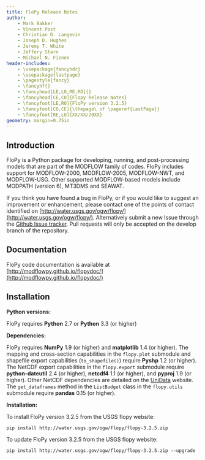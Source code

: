 ```yaml
---
title: FloPy Release Notes
author: 
    - Mark Bakker
    - Vincent Post
    - Christian D. Langevin
    - Joseph D. Hughes
    - Jeremy T. White
    - Jeffery Starn
    - Michael N. Fienen
header-includes:
    - \usepackage{fancyhdr}
    - \usepackage{lastpage}
    - \pagestyle{fancy}
    - \fancyhf{}
    - \fancyhead[LE,LO,RE,RO]{}
    - \fancyhead[CE,CO]{Flopy Release Notes}
    - \fancyfoot[LE,RO]{FloPy version 3.2.5}
    - \fancyfoot[CO,CE]{\thepage\ of \pageref{LastPage}}
    - \fancyfoot[RE,LO]{XX/XX/20XX}
geometry: margin=0.75in
---
```


Introduction
-----------------------------------------------

FloPy is a Python package for developing, running, and post-processing models that are part of the MODFLOW family of codes. FloPy includes support for MODFLOW-2000, MODFLOW-2005, MODFLOW-NWT, and MODFLOW-USG. Other supported MODFLOW-based models include MODPATH (version 6), MT3DMS and SEAWAT.

If you think you have found a bug in FloPy, or if you would like to suggest an improvement or enhancement, please contact one of the points of contact identified on [http://water.usgs.gov/ogw/flopy/](http://water.usgs.gov/ogw/flopy/). Alternatively submit a new Issue through the [Github Issue tracker](https://github.com/modflowpy/flopy/tree/develop). Pull requests will only be accepted on the develop branch of the repository.


Documentation
-----------------------------------------------

FloPy code documentation is available at [http://modflowpy.github.io/flopydoc/](http://modflowpy.github.io/flopydoc/)


Installation
-----------------------------------------------

**Python versions:**

FloPy requires **Python** 2.7 or **Python** 3.3 (or higher)


**Dependencies:**

FloPy requires **NumPy** 1.9 (or higher) and **matplotlib** 1.4 (or higher). The mapping and cross-section capabilities in the `flopy.plot` submodule and shapefile export capabilities (`to_shapefile()`) require **Pyshp** 1.2 (or higher). The NetCDF export capabilities in the `flopy.export` submodule require **python-dateutil** 2.4 (or higher), **netcdf4** 1.1 (or higher), and **pyproj** 1.9 (or higher). Other NetCDF dependencies are detailed on the [UniData](http://unidata.github.io/netcdf4-python/) website. The `get_dataframes` method in the `ListBudget` class in the `flopy.utils` submodule require **pandas** 0.15 (or higher).


**Installation:**

To install FloPy version 3.2.5 from the USGS flopy website:

    pip install http://water.usgs.gov/ogw/flopy/flopy-3.2.5.zip
    
To update FloPy version 3.2.5 from the USGS flopy website:

    pip install http://water.usgs.gov/ogw/flopy/flopy-3.2.5.zip --upgrade


